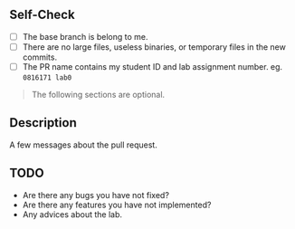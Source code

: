 ## Self-Check
- [ ] The base branch is belong to me.
- [ ] There are no large files, useless binaries, or temporary files in the new commits.
- [ ] The PR name contains my student ID and lab assignment number. eg. `0816171 lab0`

> The following sections are optional.
## Description
A few messages about the pull request.

## TODO
- Are there any bugs you have not fixed?
- Are there any features you have not implemented?
- Any advices about the lab.
